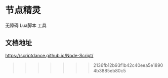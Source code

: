 # 节点精灵
无障碍 Lua脚本 工具

## 文档地址
https://scriptdance.github.io/Node-Script/


>>>>>>> 2136fb12b93f1b42c40eea5e18904b3885eb80c5
